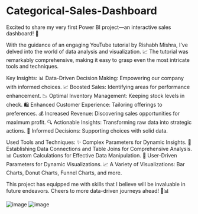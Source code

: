 # Categorical-Sales-Dashboard

Excited to share my very first Power BI project—an interactive sales dashboard! 🚀

With the guidance of an engaging YouTube tutorial by Rishabh Mishra, I've delved into the world of data analysis and visualization. 📈 The tutorial was remarkably comprehensive, making it easy to grasp even the most intricate tools and techniques.

Key Insights:
📊 Data-Driven Decision Making: Empowering our company with informed choices.
📈 Boosted Sales: Identifying areas for performance enhancement.
📉 Optimal Inventory Management: Keeping stock levels in check.
🛍️ Enhanced Customer Experience: Tailoring offerings to preferences.
💰 Increased Revenue: Discovering sales opportunities for maximum profit.
🔍 Actionable Insights: Transforming raw data into strategic actions.
🤝 Informed Decisions: Supporting choices with solid data.

Used Tools and Techniques:
✨ Complex Parameters for Dynamic Insights.
🔗 Establishing Data Connections and Table Joins for Comprehensive Analysis.
📊 Custom Calculations for Effective Data Manipulation.
📆 User-Driven Parameters for Dynamic Visualizations.
📈 A Variety of Visualizations: Bar Charts, Donut Charts, Funnel Charts, and more.

This project has equipped me with skills that I believe will be invaluable in future endeavors. Cheers to more data-driven journeys ahead! 🚀📊

![image](https://github.com/basudeb24/Categorical-Sales-Dashboard/assets/43643452/8935b04e-cd1e-45d8-bd1a-2d790efd2c36)
![image](https://github.com/basudeb24/Categorical-Sales-Dashboard/assets/43643452/7053e1b8-ffd6-4019-bffc-aaa332028d79)

